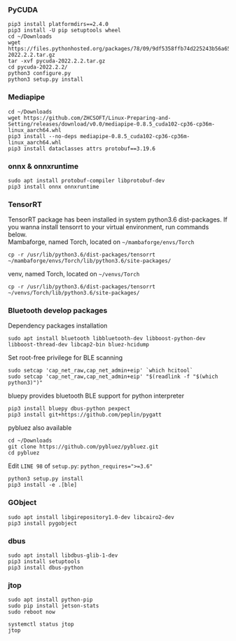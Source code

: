 ### PyCUDA
```
pip3 install platformdirs==2.4.0
pip3 install -U pip setuptools wheel
cd ~/Downloads
wget https://files.pythonhosted.org/packages/78/09/9df5358ffb74d225243b56a65ffe196de481fcd8f731f55e41f2d5d36015/pycuda-2022.2.2.tar.gz
tar -xvf pycuda-2022.2.2.tar.gz
cd pycuda-2022.2.2/
python3 configure.py
python3 setup.py install
```

### Mediapipe
```
cd ~/Downloads
wget https://github.com/ZHCSOFT/Linux-Preparing-and-Setting/releases/download/v0.0/mediapipe-0.8.5_cuda102-cp36-cp36m-linux_aarch64.whl
pip3 install --no-deps mediapipe-0.8.5_cuda102-cp36-cp36m-linux_aarch64.whl
pip3 install dataclasses attrs protobuf==3.19.6
```

### onnx & onnxruntime
```
sudo apt install protobuf-compiler libprotobuf-dev
pip3 install onnx onnxruntime
```

### TensorRT
TensorRT package has been installed in system python3.6 dist-packages. If you wanna install tensorrt to your virtual environment, run commands below.<br>
Mambaforge, named Torch, located on `~/mambaforge/envs/Torch`
```
cp -r /usr/lib/python3.6/dist-packages/tensorrt ~/mambaforge/envs/Torch/lib/python3.6/site-packages/
```
venv, named Torch, located on `~/venvs/Torch`
```
cp -r /usr/lib/python3.6/dist-packages/tensorrt ~/venvs/Torch/lib/python3.6/site-packages/
```

### Bluetooth develop packages
Dependency packages installation
```
sudo apt install bluetooth libbluetooth-dev libboost-python-dev libboost-thread-dev libcap2-bin bluez-hcidump
```
Set root-free privilege for BLE scanning
```
sudo setcap 'cap_net_raw,cap_net_admin+eip' `which hcitool`
sudo setcap 'cap_net_raw,cap_net_admin+eip' "$(readlink -f "$(which python3)")"
```
bluepy provides bluetooth BLE support for python interpreter
```
pip3 install bluepy dbus-python pexpect
pip3 install git+https://github.com/peplin/pygatt
```
pybluez also available
```
cd ~/Downloads
git clone https://github.com/pybluez/pybluez.git
cd pybluez
```
Edit `LINE 98` of `setup.py`: `python_requires=">=3.6"`
```
python3 setup.py install
pip3 install -e .[ble]
```

### GObject
```
sudo apt install libgirepository1.0-dev libcairo2-dev
pip3 install pygobject
```

### dbus
```
sudo apt install libdbus-glib-1-dev
pip3 install setuptools
pip3 install dbus-python
```

### jtop
```
sudo apt install python-pip
sudo pip install jetson-stats
sudo reboot now

systemctl status jtop
jtop

```
